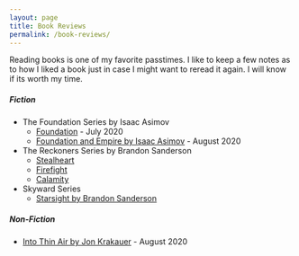 ```yaml
---
layout: page
title: Book Reviews
permalink: /book-reviews/
---
```


Reading books is one of my favorite passtimes. I like to keep a few notes as to how I liked a book just in case I might want to reread it again. I will know if its worth my time.

##### Fiction
- The Foundation Series by Isaac Asimov
  - [Foundation](https://tactictalisman.github.io/2020/07/22/foundation.html) - July 2020
  - [Foundation and Empire by Isaac Asimov](https://tactictalisman.github.io/2020/08/19/foundation-and-empire.html) - August 2020
- The Reckoners Series by Brandon Sanderson
  - [Stealheart](https://tactictalisman.github.io/2014/01/15/steelheart.html)
  - [Firefight](https://tactictalisman.github.io/2020/06/07/firefight.html)
  - [Calamity](https://tactictalisman.github.io/2020/07/01/calamity.html)
- Skyward Series
  - [Starsight by Brandon Sanderson](https://tactictalisman.github.io/2020/05/01/starsight.html)

##### Non-Fiction

- [Into Thin Air by Jon Krakauer](https://tactictalisman.github.io/2020/08/12/into-thin-air.html) - August 2020
